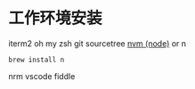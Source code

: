 # 工作环境安装

iterm2
oh my zsh
git
sourcetree
[nvm (node)](https://github.com/nvm-sh/nvm#installing-and-updating) or n

```node
brew install n
```

nrm
vscode
fiddle
